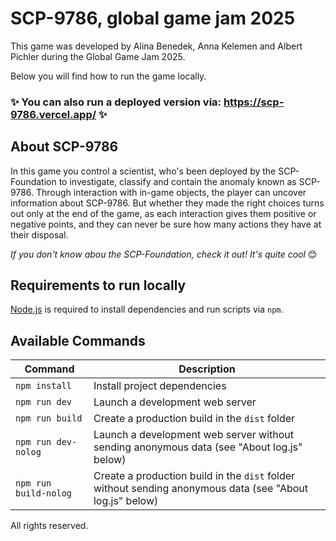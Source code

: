 # SCP-9786, global game jam 2025

This game was developed by Alina Benedek, Anna Kelemen and Albert Pichler during the Global Game Jam 2025.

Below you will find how to run the game locally.

### ✨ You can also run a deployed version via: https://scp-9786.vercel.app/ ✨

## About SCP-9786
In this game you control a scientist, who's been deployed by the SCP-Foundation to investigate, 
classify and contain the anomaly known as SCP-9786. 
Through interaction with in-game objects, the player can uncover information about SCP-9786.
But whether they made the right choices turns out only at the end of the game, as each interaction
gives them positive or negative points,
and they can never be sure how many actions they have at their disposal.

*If you don't know abou the SCP-Foundation, check it out! It's quite cool* 😊

## Requirements to run locally

[Node.js](https://nodejs.org) is required to install dependencies and run scripts via `npm`.

## Available Commands

| Command | Description |
|---------|-------------|
| `npm install` | Install project dependencies |
| `npm run dev` | Launch a development web server |
| `npm run build` | Create a production build in the `dist` folder |
| `npm run dev-nolog` | Launch a development web server without sending anonymous data (see "About log.js" below) |
| `npm run build-nolog` | Create a production build in the `dist` folder without sending anonymous data (see "About log.js" below) |



All rights reserved.
